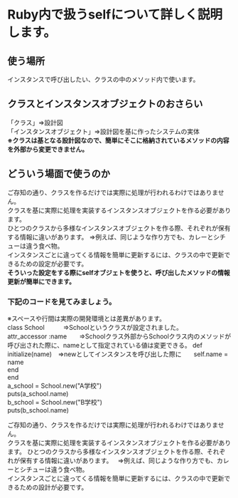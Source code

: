 # Ruby内で扱うselfについて詳しく説明します。
## 使う場所
インスタンスで呼び出したい、クラスの中のメソッド内で使います。
## クラスとインスタンスオブジェクトのおさらい  
「クラス」⇒設計図    
「インスタンスオブジェクト」⇒設計図を基に作ったシステムの実体    
**※クラスは基となる設計図なので、簡単にそこに格納されているメソッドの内容を外部から変更できません。**
## どういう場面で使うのか
ご存知の通り、クラスを作るだけでは実際に処理が行われるわけではありません。    
クラスを基に実際に処理を実装するインスタンスオブジェクトを作る必要があります。    
ひとつのクラスから多様なインスタンスオブジェクトを作る際、それぞれが保有する情報に違いがあります。
⇒例えば、同じような作り方でも、カレーとシチューは違う食べ物。    
インスタンスごとに違ってくる情報を簡単に更新するには、クラスの中で更新できるための設定が必要です。    
**そういった設定をする際にselfオブジェトを使うと、呼び出したメソッドの情報更新が簡単にできます。**
### 下記のコードを見てみましょう。    
※スペースや行間は実際の開発環境とは差異があります。    
class School　　　⇒Schoolというクラスが設定されました。    
attr_accessor :name　　⇒Schoolクラス外部からSchoolクラス内のメソッドが呼び出された際に、nameとして指定されている値は変更できる。
  def initialize(name)　⇒newとしてインスタンスを呼び出した際に      
    self.name = name    
   end   
 end    
a_school = School.new("A学校")    
puts(a_school.name)     
b_school = School.new("B学校")    
puts(b_school.name)


ご存知の通り、クラスを作るだけでは実際に処理が行われるわけではありません。    
クラスを基に実際に処理を実装するインスタンスオブジェクトを作る必要があります。
ひとつのクラスから多様なインスタンスオブジェクトを作る際、それぞれが保有する情報に違いがあります。   
⇒例えば、同じような作り方でも、カレーとシチューは違う食べ物。   
インスタンスごとに違ってくる情報を簡単に更新するには、クラスの中で更新できるための設計が必要です。

